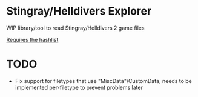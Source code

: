 # Stingray/Helldivers Explorer

WIP library/tool to read Stingray/Helldivers 2 game files

[Requires the hashlist](https://github.com/HW12Dev/Helldivers2-Hashlist)

# TODO
 - Fix support for filetypes that use "MiscData"/CustomData, needs to be implemented per-filetype to prevent problems later
